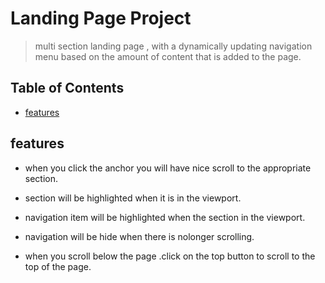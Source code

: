 # Landing Page Project

> multi section landing page , with a dynamically updating navigation menu based on the amount of content that is added to the page.

## Table of Contents

- [features](#features)

## features

- when you click the anchor you will have nice scroll to the appropriate section.

- section will be highlighted when it is in the viewport.

- navigation item will be highlighted when the section in the viewport.

- navigation will be hide when there is nolonger scrolling.

- when you scroll below the page .click on the top button to scroll to the top of the page.
